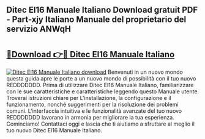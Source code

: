 ## Ditec El16 Manuale Italiano Download gratuit PDF - Part-xjy Italiano Manuale del proprietario del servizio ANWqH

# <h2><a href="http://dfb4vl.blite.top/?on=Ditec+El16+Manuale+Italiano">🔗Download 👉🔴 Ditec El16 Manuale Italiano</a></h2>

[![Ditec El16 Manuale Italiano download](https://i.imgur.com/lujVjoI.png)](http://dfb4vl.blite.top/?on=Ditec+El16+Manuale+Italiano)
Benvenuti in un nuovo mondo questa guida apre le porte a un nuovo mondo di possibilità con il tuo nuovo REDDDDDDD. Prima di utilizzare Ditec El16 Manuale Italiano, familiarizzare con le sue caratteristiche e caratteristiche leggendo questo Manuale utente. Troverai istruzioni chiare per L'installazione, la configurazione e il funzionamento, nonché suggerimenti per la risoluzione dei problemi comuni. L'interfaccia intuitiva e le funzionalità avanzate del tuo nuovo REDDDDDDD lavorano in armonia per migliorare la tua esperienza. Cominciamo! Contattaci oggi e lascia che ti aiutiamo a sfruttare al meglio il tuo nuovo Ditec El16 Manuale Italiano.
